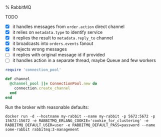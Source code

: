 % RabbitMQ

TODO

- [x] it handles messages from `order.action` direct channel
- [x] it relies on `metadata.type` to identify service
- [x] it replies the result to `metadata.reply_to` channel
- [x] it broadcasts into `orders.events` fanout
- [x] it rejects wrong messages
- [ ] it replies with original message id if provided
- [ ] it handles action in a separate thread, maybe Queue and few workers

```ruby
require 'connection_pool'

def channel
  @channel_pool ||= ConnectionPool.new do
    connection.create_channel
  end
end
```

Run the broker with reasonable defaults:

```
docker run -d --hostname my-rabbit --name my-rabbit -p 5672:5672 -p 15672:15672 -e RABBITMQ_ERLANG_COOKIE='cookie_for_clustering' -e RABBITMQ_DEFAULT_USER=user -e RABBITMQ_DEFAULT_PASS=password --name some-rabbit rabbitmq:3-management
```
